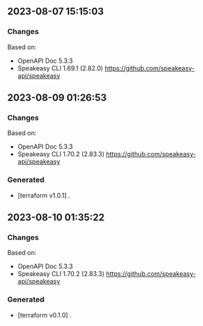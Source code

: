 

## 2023-08-07 15:15:03
### Changes
Based on:
- OpenAPI Doc 5.3.3 
- Speakeasy CLI 1.69.1 (2.82.0) https://github.com/speakeasy-api/speakeasy

## 2023-08-09 01:26:53
### Changes
Based on:
- OpenAPI Doc 5.3.3 
- Speakeasy CLI 1.70.2 (2.83.3) https://github.com/speakeasy-api/speakeasy
### Generated
- [terraform v1.0.1] .

## 2023-08-10 01:35:22
### Changes
Based on:
- OpenAPI Doc 5.3.3 
- Speakeasy CLI 1.70.2 (2.83.3) https://github.com/speakeasy-api/speakeasy
### Generated
- [terraform v0.1.0] .